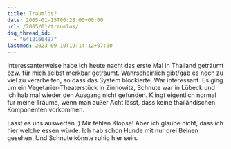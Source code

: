 ```yaml
---
title: Traumlos?
date: 2005-01-15T00:28:00+00:00
url: /2005/01/traumlos/
dsq_thread_id:
  - "6412166497"
lastmod: 2023-09-10T19:14:12+07:00
---
```

Interessanterweise habe ich heute nacht das erste Mal in Thailand geträumt bzw. für mich selbst merkbar geträumt. Wahrscheinlich gibt/gab es noch zu viel zu verarbeiten, so dass das System blockierte. War interessant. Es ging um ein Vegetarier-Theaterstück in Zinnowitz, Schnute war in Lübeck und ich hab mal wieder den Ausgang nicht gefunden. Klingt eigentlich normal für meine Träume, wenn man au?er Acht lässt, dass keine thailändischen Komponenten vorkommen.

Lasst es uns auswerten ;) Mir fehlen Klopse! Aber ich glaube nicht, dass ich hier welche essen würde. Ich hab schon Hunde mit nur drei Beinen gesehen. Und Schnute könnte ruhig hier sein.

